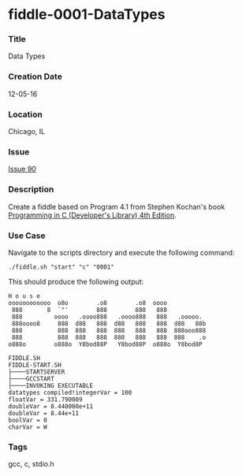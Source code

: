 fiddle-0001-DataTypes
======

### Title

Data Types


### Creation Date

12-05-16


### Location

Chicago, IL


### Issue

[Issue 90](https://github.com/bradyhouse/house/issues/90)


### Description

Create a fiddle based on Program 4.1 from Stephen Kochan's book [Programming in C (Developer's Library) 4th Edition](http://a.co/1QJ9MDN).


### Use Case

Navigate to the scripts directory and execute the following command:

    ./fiddle.sh "start" "c" "0001"
    
This should produce the following output:

    H o u s e
    oooooooooooo  o8o        .o8        .o8  oooo
     888       8  `"'        888        888   888
     888         oooo   .oooo888   .oooo888   888   .ooooo.
     888oooo8     888  d88   888  d88   888   888  d88   88b
     888          888  888   888  888   888   888  888ooo888
     888          888  888   888  888   888   888  888    .o
    o888o        o888o  Y8bod88P   Y8bod88P  o888o  Y8bod8P
    
    FIDDLE.SH
    FIDDLE-START.SH
    ├────STARTSERVER
    ├────GCCSTART
    ├────INVOKING EXECUTABLE
    datatypes compiled!integerVar = 100
    floatVar = 331.790009
    doubleVar = 8.440000e+11
    doubleVar = 8.44e+11
    boolVar = 0
    charVar = W


### Tags

gcc, c, stdio.h
